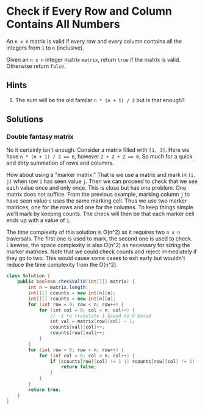 # Check if Every Row and Column Contains All Numbers

An `n x n` matrix is valid if every row and every column contains all the
integers from `1` to `n` (inclusive).

Given an `n x n` integer matrix `matrix`, return `true` if the matrix is valid.
Otherwise return `false`.

## Hints

1. The sum will be the old familar `n * (n + 1) / 2` but is that enough?

## Solutions

### Double fantasy matrix

No it certainly isn't enough. Consider a matrix filled with `[1, 3]`. Here we
have `n * (n + 1) / 2 == 6`, however `2 + 2 + 2 == 6`. So much for a quick and
dirty summation of rows and columns.

How about using a "marker matrix." That is we use a matrix and mark in
`(i, j)` when row `i` has seen value `j`. Then we can proceed to check that
we see each value once and only once. This is close but has one problem. One
matrix does not suffice. From the previous example, marking column `j` to have
seen value `i` uses the same marking cell. Thus we use two marker matrices,
one for the rows and one for the columns. To keep things simple we'll mark
by keeping counts. The check will then be that each marker cell ends up with
a value of `1`.

The time complexity of this solution is O(n^2) as it requires two `n x n`
traversals. The first one is used to mark, the second one is used to check.
Likewise, the space complexity is also O(n^2) as necessary for sizing the
marker matrices. Note that we could check counts and reject immediately if
they go to two. This would cause some cases to exit early but wouldn't reduce
the time complexity from the O(n^2).

```java
class Solution {
    public boolean checkValid(int[][] matrix) {
        int n = matrix.length;
        int[][] ccounts = new int[n][n];
        int[][] rcounts = new int[n][n];
        for (int row = 0; row < n; row++) {
            for (int col = 0; col < n; col++) {
                // -1 to translate 1 based to 0 based
                int val = matrix[row][col] - 1;
                ccounts[val][col]++;
                rcounts[row][val]++;
            }
        }
        for (int row = 0; row < n; row++) {
            for (int col = 0; col < n; col++) {
                if (ccounts[row][col] != 1 || rcounts[row][col] != 1) {
                    return false;
                }
            }
        }
        return true;
    }
}
```
